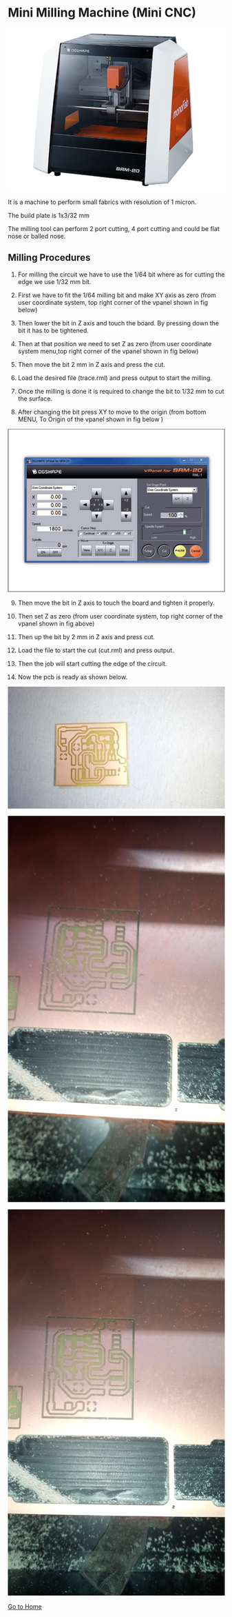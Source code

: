 # Mini Milling Machine (Mini CNC)

![monofab](img/SRM-20.png)

It is a machine to perform small fabrics with resolution of 1 micron.

The build plate is 1x3/32 mm 

The milling tool can perform 2 port cutting, 4 port cutting and could be flat nose or balled nose.

## Milling Procedures

1. For milling the circuit we have to use the 1/64 bit where as for cutting the edge we use 1/32 mm bit.

2. First we have to fit the 1/64 milling bit and make XY axis as zero (from user coordinate system, top right corner of the vpanel shown in fig below)

3. Then lower the bit in Z axis and touch the board. By pressing down the bit it has to be tightened.

4. Then at that position we need to set Z as zero (from user coordinate system menu,top right corner of the vpanel shown in fig below)

5. Then move the bit 2 mm in Z axis and press the cut.

6. Load the desired file (trace.rml) and press output to start the milling.

7. Once the milling is done it is required to change the bit to 1/32 mm to cut the surface.

8. After changing the bit press XY to move to the origin (from bottom MENU, To Origin of the vpanel shown in fig below )


![menu-srm20](img/vpanel-srm20.png)


9. Then move the bit in Z axis to touch the board and tighten it properly.

10. Then set Z as zero (from user coordinate system, top right corner of the vpanel shown in fig above)

11. Then up the bit by 2 mm in Z axis and press cut.

12. Load the file to start the cut (cut.rml) and press output.

13. Then the job will start cutting the edge of the circuit.

14. Now the pcb is ready as shown below.



![pcb](img/pcb.jpeg)


![pcb-cutting](img/pcb-cutting.jpeg)

![pcb-cutting1](img/pcb-cutting1.jpeg)

[Go to Home](readme.md)